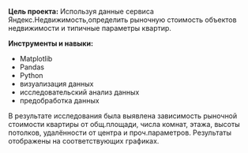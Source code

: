 **Цель проекта:**  Используя данные сервиса Яндекс.Недвижимость,определить рыночную стоимость объектов недвижимости и типичные параметры квартир.

**Инструменты и навыки:**
- Matplotlib 
- Pandas 
- Python
- визуализация данных
- исследовательский анализ данных
- предобработка данных

В результате исследования была выявлена зависимость рыночной стоимости квартиры от общ.площади, числа комнат, этажа, высоты потолков, удалённости от центра и проч.параметров. Результаты отображены на соответствующих графиках.

